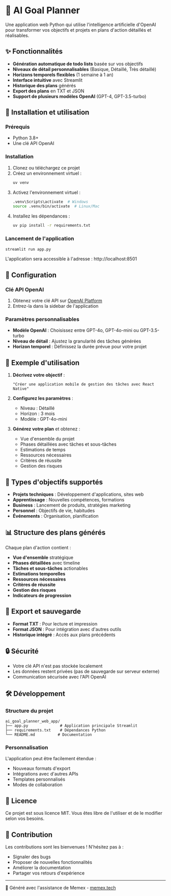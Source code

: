 # 🎯 AI Goal Planner

Une application web Python qui utilise l'intelligence artificielle d'OpenAI pour transformer vos objectifs et projets en plans d'action détaillés et réalisables.

## ✨ Fonctionnalités

- **Génération automatique de todo lists** basée sur vos objectifs
- **Niveaux de détail personnalisables** (Basique, Détaillé, Très détaillé)
- **Horizons temporels flexibles** (1 semaine à 1 an)
- **Interface intuitive** avec Streamlit
- **Historique des plans** générés
- **Export des plans** en TXT et JSON
- **Support de plusieurs modèles OpenAI** (GPT-4, GPT-3.5-turbo)

## 🚀 Installation et utilisation

### Prérequis
- Python 3.8+
- Une clé API OpenAI

### Installation

1. Clonez ou téléchargez ce projet
2. Créez un environnement virtuel :
   ```bash
   uv venv
   ```
3. Activez l'environnement virtuel :
   ```bash
   .venv\Scripts\activate  # Windows
   source .venv/bin/activate  # Linux/Mac
   ```
4. Installez les dépendances :
   ```bash
   uv pip install -r requirements.txt
   ```

### Lancement de l'application

```bash
streamlit run app.py
```

L'application sera accessible à l'adresse : http://localhost:8501

## 🔧 Configuration

### Clé API OpenAI
1. Obtenez votre clé API sur [OpenAI Platform](https://platform.openai.com/)
2. Entrez-la dans la sidebar de l'application

### Paramètres personnalisables
- **Modèle OpenAI** : Choisissez entre GPT-4o, GPT-4o-mini ou GPT-3.5-turbo
- **Niveau de détail** : Ajustez la granularité des tâches générées
- **Horizon temporel** : Définissez la durée prévue pour votre projet

## 📝 Exemple d'utilisation

1. **Décrivez votre objectif** :
   ```
   "Créer une application mobile de gestion des tâches avec React Native"
   ```

2. **Configurez les paramètres** :
   - Niveau : Détaillé
   - Horizon : 3 mois
   - Modèle : GPT-4o-mini

3. **Générez votre plan** et obtenez :
   - Vue d'ensemble du projet
   - Phases détaillées avec tâches et sous-tâches
   - Estimations de temps
   - Ressources nécessaires
   - Critères de réussite
   - Gestion des risques

## 🎯 Types d'objectifs supportés

- **Projets techniques** : Développement d'applications, sites web
- **Apprentissage** : Nouvelles compétences, formations
- **Business** : Lancement de produits, stratégies marketing
- **Personnel** : Objectifs de vie, habitudes
- **Événements** : Organisation, planification

## 📊 Structure des plans générés

Chaque plan d'action contient :
- **Vue d'ensemble** stratégique
- **Phases détaillées** avec timeline
- **Tâches et sous-tâches** actionables
- **Estimations temporelles**
- **Ressources nécessaires**
- **Critères de réussite**
- **Gestion des risques**
- **Indicateurs de progression**

## 💾 Export et sauvegarde

- **Format TXT** : Pour lecture et impression
- **Format JSON** : Pour intégration avec d'autres outils
- **Historique intégré** : Accès aux plans précédents

## 🔒 Sécurité

- Votre clé API n'est pas stockée localement
- Les données restent privées (pas de sauvegarde sur serveur externe)
- Communication sécurisée avec l'API OpenAI

## 🛠️ Développement

### Structure du projet
```
ai_goal_planner_web_app/
├── app.py              # Application principale Streamlit
├── requirements.txt    # Dépendances Python
└── README.md          # Documentation
```

### Personnalisation
L'application peut être facilement étendue :
- Nouveaux formats d'export
- Intégrations avec d'autres APIs
- Templates personnalisés
- Modes de collaboration

## 📄 Licence

Ce projet est sous licence MIT. Vous êtes libre de l'utiliser et de le modifier selon vos besoins.

## 🤝 Contribution

Les contributions sont les bienvenues ! N'hésitez pas à :
- Signaler des bugs
- Proposer de nouvelles fonctionnalités
- Améliorer la documentation
- Partager vos retours d'expérience

---

🤖 Généré avec l'assistance de Memex - [memex.tech](https://memex.tech)